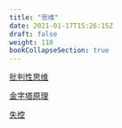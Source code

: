 ```yaml
---
title: "思维"
date: 2021-01-17T15:26:15Z
draft: false
weight: 110
bookCollapseSection: true
---
```


[批判性思维](./criticalthinking)


[金字塔原理](./jinzita)

[失控](./not_control)









